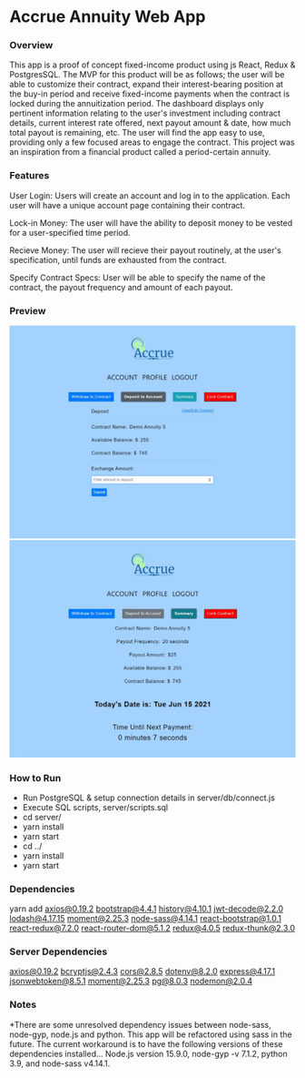 # Accrue Annuity Web App

### Overview
This app is a proof of concept fixed-income product using js React, Redux & PostgresSQL. The MVP for this product will be as follows; the user will be able to customize their contract, expand their interest-bearing position at the buy-in period and receive fixed-income payments when the contract is locked during the annuitization period. The dashboard displays only pertinent information relating to the user's investment including contract details, current interest rate offered, next payout amount & date, how much total payout is remaining, etc.  The user will find the app easy to use, providing only a few focused areas to engage the contract. This project was an inspiration from a financial product called a period-certain annuity.

### Features
User Login: Users will create an account and log in to the application. Each user will have a unique account page containing their contract.

Lock-in Money: The user will have the ability to deposit money to be vested for a user-specified time period.

Recieve Money: The user will recieve their payout routinely, at the user's specification, until funds are exhausted from the contract.

Specify Contract Specs: User will be able to specify the name of the contract, the payout frequency and amount of each payout.

### Preview

![1](./accrue2.jpg)
![2](./accrue1.jpg)

### How to Run

<ul>
    <li>Run PostgreSQL & setup connection details in server/db/connect.js</li>
    <li>Execute SQL scripts, server/scripts.sql</li>
    <li>cd server/</li>
    <li>yarn install</li>
    <li>yarn start</li>
    <li>cd ../</li>
    <li>yarn install</li>
    <li>yarn start</li>
</ul>

### Dependencies

yarn add
axios@0.19.2
bootstrap@4.4.1
history@4.10.1
jwt-decode@2.2.0
lodash@4.17.15
moment@2.25.3
node-sass@4.14.1
react-bootstrap@1.0.1
react-redux@7.2.0
react-router-dom@5.1.2
redux@4.0.5
redux-thunk@2.3.0

### Server Dependencies

axios@0.19.2 
bcryptjs@2.4.3 
cors@2.8.5 
dotenv@8.2.0 
express@4.17.1 
jsonwebtoken@8.5.1 
moment@2.25.3 
pg@8.0.3 
nodemon@2.0.4

### Notes

*There are some unresolved dependency issues between node-sass, node-gyp, node.js and python. This app will be refactored using sass in the future. The current workaround is to have the following versions of these dependencies installed...
Node.js version 15.9.0, node-gyp -v 7.1.2, python 3.9, and node-sass v4.14.1.


